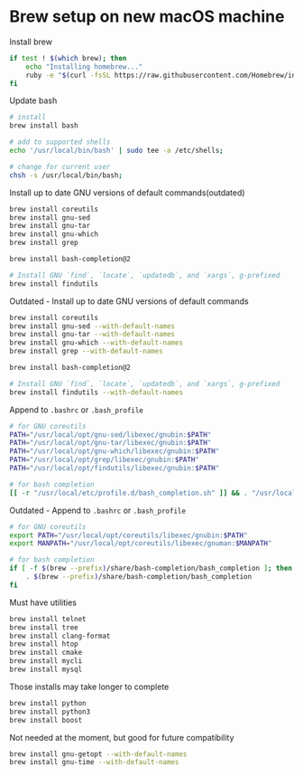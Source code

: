 # Brew setup on new macOS machine

Install brew
```bash
if test ! $(which brew); then
    echo "Installing homebrew..."
    ruby -e "$(curl -fsSL https://raw.githubusercontent.com/Homebrew/install/master/install)"
fi
```

Update bash
```bash
# install
brew install bash

# add to supported shells
echo '/usr/local/bin/bash' | sudo tee -a /etc/shells;

# change for current user
chsh -s /usr/local/bin/bash;
```

Install up to date GNU versions of default commands(outdated)
```bash
brew install coreutils
brew install gnu-sed 
brew install gnu-tar 
brew install gnu-which 
brew install grep   

brew install bash-completion@2

# Install GNU `find`, `locate`, `updatedb`, and `xargs`, g-prefixed
brew install findutils
```

Outdated - Install up to date GNU versions of default commands
```bash
brew install coreutils
brew install gnu-sed --with-default-names
brew install gnu-tar --with-default-names
brew install gnu-which --with-default-names
brew install grep --with-default-names    

brew install bash-completion@2

# Install GNU `find`, `locate`, `updatedb`, and `xargs`, g-prefixed
brew install findutils --with-default-names
```

Append to `.bashrc` or `.bash_profile`
```bash
# for GNU coreutils
PATH="/usr/local/opt/gnu-sed/libexec/gnubin:$PATH"
PATH="/usr/local/opt/gnu-tar/libexec/gnubin:$PATH"
PATH="/usr/local/opt/gnu-which/libexec/gnubin:$PATH"
PATH="/usr/local/opt/grep/libexec/gnubin:$PATH"
PATH="/usr/local/opt/findutils/libexec/gnubin:$PATH"

# for bash completion
[[ -r "/usr/local/etc/profile.d/bash_completion.sh" ]] && . "/usr/local/etc/profile.d/bash_completion.sh"
```

Outdated - Append to `.bashrc` or `.bash_profile`
```bash
# for GNU coreutils
export PATH="/usr/local/opt/coreutils/libexec/gnubin:$PATH"
export MANPATH="/usr/local/opt/coreutils/libexec/gnuman:$MANPATH"

# for bash completion
if [ -f $(brew --prefix)/share/bash-completion/bash_completion ]; then
    . $(brew --prefix)/share/bash-completion/bash_completion
fi

```

Must have utilities
```bash
brew install telnet
brew install tree
brew install clang-format
brew install htop
brew install cmake
brew install mycli
brew install mysql
```

Those installs may take longer to complete
```bash
brew install python
brew install python3
brew install boost
```

Not needed at the moment, but good for future compatibility
```bash
brew install gnu-getopt --with-default-names
brew install gnu-time --with-default-names
```
